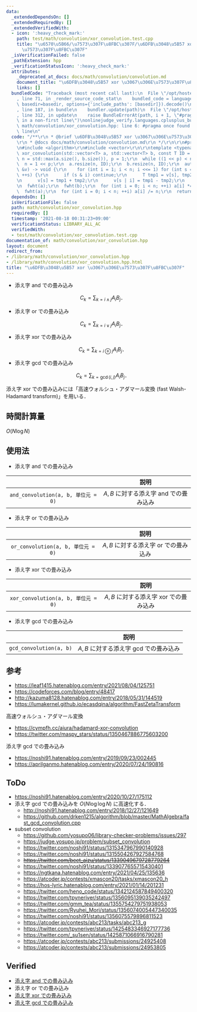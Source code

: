 ```yaml
---
data:
  _extendedDependsOn: []
  _extendedRequiredBy: []
  _extendedVerifiedWith:
  - icon: ':heavy_check_mark:'
    path: test/math/convolution/xor_convolution.test.cpp
    title: "\u6570\u5B66/\u7573\u307F\u8FBC\u307F/\u6DFB\u3048\u5B57 xor \u3067\u306E\
      \u7573\u307F\u8FBC\u307F"
  _isVerificationFailed: false
  _pathExtension: hpp
  _verificationStatusIcon: ':heavy_check_mark:'
  attributes:
    _deprecated_at_docs: docs/math/convolution/convolution.md
    document_title: "\u6DFB\u3048\u5B57 xor \u3067\u306E\u7573\u307F\u8FBC\u307F"
    links: []
  bundledCode: "Traceback (most recent call last):\n  File \"/opt/hostedtoolcache/Python/3.9.6/x64/lib/python3.9/site-packages/onlinejudge_verify/documentation/build.py\"\
    , line 71, in _render_source_code_stat\n    bundled_code = language.bundle(stat.path,\
    \ basedir=basedir, options={'include_paths': [basedir]}).decode()\n  File \"/opt/hostedtoolcache/Python/3.9.6/x64/lib/python3.9/site-packages/onlinejudge_verify/languages/cplusplus.py\"\
    , line 187, in bundle\n    bundler.update(path)\n  File \"/opt/hostedtoolcache/Python/3.9.6/x64/lib/python3.9/site-packages/onlinejudge_verify/languages/cplusplus_bundle.py\"\
    , line 312, in update\n    raise BundleErrorAt(path, i + 1, \"#pragma once found\
    \ in a non-first line\")\nonlinejudge_verify.languages.cplusplus_bundle.BundleErrorAt:\
    \ math/convolution/xor_convolution.hpp: line 6: #pragma once found in a non-first\
    \ line\n"
  code: "/**\r\n * @brief \u6DFB\u3048\u5B57 xor \u3067\u306E\u7573\u307F\u8FBC\u307F\
    \r\n * @docs docs/math/convolution/convolution.md\r\n */\r\n\r\n#pragma once\r\
    \n#include <algorithm>\r\n#include <vector>\r\n\r\ntemplate <typename T>\r\nstd::vector<T>\
    \ xor_convolution(std::vector<T> a, std::vector<T> b, const T ID = 0) {\r\n  int\
    \ n = std::max(a.size(), b.size()), p = 1;\r\n  while ((1 << p) < n) ++p;\r\n\
    \  n = 1 << p;\r\n  a.resize(n, ID);\r\n  b.resize(n, ID);\r\n  auto fwht = [n](std::vector<T>\
    \ &v) -> void {\r\n    for (int i = 1; i < n; i <<= 1) for (int s = 0; s < n;\
    \ ++s) {\r\n      if (s & i) continue;\r\n      T tmp1 = v[s], tmp2 = v[s | i];\r\
    \n      v[s] = tmp1 + tmp2;\r\n      v[s | i] = tmp1 - tmp2;\r\n    }\r\n  };\r\
    \n  fwht(a);\r\n  fwht(b);\r\n  for (int i = 0; i < n; ++i) a[i] *= b[i];\r\n\
    \  fwht(a);\r\n  for (int i = 0; i < n; ++i) a[i] /= n;\r\n  return a;\r\n}\r\n"
  dependsOn: []
  isVerificationFile: false
  path: math/convolution/xor_convolution.hpp
  requiredBy: []
  timestamp: '2021-08-18 00:31:23+09:00'
  verificationStatus: LIBRARY_ALL_AC
  verifiedWith:
  - test/math/convolution/xor_convolution.test.cpp
documentation_of: math/convolution/xor_convolution.hpp
layout: document
redirect_from:
- /library/math/convolution/xor_convolution.hpp
- /library/math/convolution/xor_convolution.hpp.html
title: "\u6DFB\u3048\u5B57 xor \u3067\u306E\u7573\u307F\u8FBC\u307F"
---
```

- 添え字 and での畳み込み

  $$C_k = \sum_{k = i \land j} A_i B_j \text{．}$$

- 添え字 or での畳み込み

  $$C_k = \sum_{k = i \lor j} A_i B_j \text{．}$$

- 添え字 xor での畳み込み

  $$C_k = \sum_{k = i \oplus j} A_i B_j \text{．}$$

- 添え字 gcd での畳み込み

  $$C_k = \sum_{k = \gcd(i, j)} A_i B_j \text{．}$$

添え字 xor での畳み込みには「高速ウォルシュ・アダマール変換 (fast Walsh-Hadamard transform)」を用いる．


## 時間計算量

$O(N\log{N})$


## 使用法

- 添え字 and での畳み込み

||説明|
|:--:|:--:|
|`and_convolution(a, b, 単位元 = 0)`|$A, B$ に対する添え字 and での畳み込み|

- 添え字 or での畳み込み

||説明|
|:--:|:--:|
|`or_convolution(a, b, 単位元 = 0)`|$A, B$ に対する添え字 or での畳み込み|

- 添え字 xor での畳み込み

||説明|
|:--:|:--:|
|`xor_convolution(a, b, 単位元 = 0)`|$A, B$ に対する添え字 xor での畳み込み|

- 添え字 gcd での畳み込み

||説明|
|:--:|:--:|
|`gcd_convolution(a, b)`|$A, B$ に対する添え字 gcd での畳み込み|


## 参考

- https://leaf1415.hatenablog.com/entry/2021/08/04/125751
- https://codeforces.com/blog/entry/48417
- http://kazuma8128.hatenablog.com/entry/2018/05/31/144519
- https://lumakernel.github.io/ecasdqina/algorithm/FastZetaTransform

高速ウォルシュ・アダマール変換
- https://cympfh.cc/aiura/hadamard-xor-convolution
- https://twitter.com/maspy_stars/status/1350467886775603200

添え字 gcd での畳み込み
  - https://noshi91.hatenablog.com/entry/2019/09/23/002445
  - https://aprilganmo.hatenablog.com/entry/2020/07/24/190816


## ToDo

- https://noshi91.hatenablog.com/entry/2020/10/27/175112
- 添え字 gcd での畳み込みを $O(N\log{\log{N}})$ に高速化する．
  - http://noshi91.hatenablog.com/entry/2018/12/27/121649
  - https://github.com/drken1215/algorithm/blob/master/MathAlgebra/fast_gcd_convolution.cpp
- subset convolution
  - https://github.com/yosupo06/library-checker-problems/issues/297
  - https://judge.yosupo.jp/problem/subset_convolution
  - https://twitter.com/noshi91/status/1315347967990140928
  - https://twitter.com/noshi91/status/1315504267927584768
  - ~~https://twitter.com/beet_aizu/status/1339049679728779264~~
  - https://twitter.com/noshi91/status/1339077655715430401
  - https://ngtkana.hatenablog.com/entry/2021/04/25/135636
  - https://atcoder.jp/contests/xmascon20/tasks/xmascon20_h
  - https://hos-lyric.hatenablog.com/entry/2021/01/14/201231
  - https://twitter.com/heno_code/status/1342124587849400320
  - https://twitter.com/tpyneriver/status/1356095139035242497
  - https://twitter.com/gmm_tea/status/1355754279751938053
  - https://twitter.com/Ryuhei_Mori/status/1356074005447340035
  - https://twitter.com/noshi91/status/1356075579896811523
  - https://atcoder.jp/contests/abc213/tasks/abc213_g
  - https://twitter.com/tpyneriver/status/1425483346927177736
  - https://twitter.com/_su1sen/status/1425871066916790281
  - https://atcoder.jp/contests/abc213/submissions/24925408
  - https://atcoder.jp/contests/abc213/submissions/24953805


## Verified

- [添え字 and での畳み込み](https://judge.yosupo.jp/submission/32176)
- 添え字 or での畳み込み
- [添え字 xor での畳み込み](https://judge.yosupo.jp/submission/32459)
- [添え字 gcd での畳み込み](https://atcoder.jp/contests/agc038/submissions/9311349)
